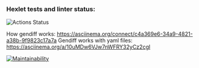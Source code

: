 ### Hexlet tests and linter status:
![Actions Status](/workflows/hexlet-check/badge.svg)

How gendiff works:
  https://asciinema.org/connect/c4a369e6-34a9-4821-a38b-9f9823c17a7a
Gendiff works with yaml files:
  https://asciinema.org/a/10uMDw6VJw7nWFRY32yCz2cgl

[![Maintainability](https://api.codeclimate.com/v1/badges/b4e4e023d03c31f70027/maintainability)](https://codeclimate.com/github/llss1989/frontend-project-lvl2/maintainability)